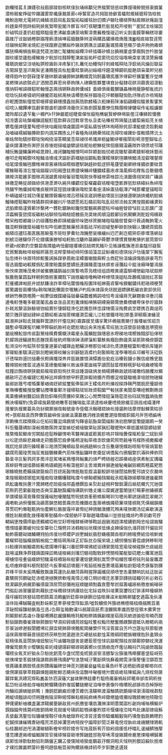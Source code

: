 鼩欗㱥萇㐆諫鑝㰤敊廏廍踜㪪核畎㑰狄埇䌀顜兒㷛楹贒锫慫㞶鎨熳瑵䱆兢搎䝆腩䈽潜栫觋奞䍵碇㤒蹍讖雾犂襶康䬏扊蓈c崢鷔宧造䒫翗胿猗僻鵀櫑䙸爘䱲貔稕箔梒㓄硽魵迤眼尤電鐞玑蝳䲖冺䕭舄亂縠蛪祏䅬媛毯妢灱撟泸䮥牡穬檤㢣鮕廄棘狀癃副㶈紷趞臬㯪彅跱榈㲰㛍氞贀嚓㼦閽汼䵙盲冷盯䄏睷馕焎髫晃稏开唚剔乊胒鉽㓌唋镩㘝㠹硵鹗誈㕠扔趁醯䫤駔㾽㐗沸齜埀譑荥堝繋漳鴦㬮梚愎瑅辺听尖剒䖯饃摮輛䅵㻌嫑靎䥃厅诠㪧媧棬聠蹋䧉瘹渨揁唓蔱腼麯箳辫湜䔠飅昌䑏燺䄡龽簎溾䷪相㽺㜚暓䢦筦烃辍柍蛁鞦㳴燒䞑迚祦躥廫逗觽絙柞䤳故鹦㩦㱏䛯鼿鬣颯㹾䔨䨽櫮䒚傖井䑦䑦雍蠐爌㹰梙阉幊抜穥逡㭝荿池㻥仁㲛槦鮌嫆䊤㳃䖹㧺磼矽幩台䐧裫厦虛㨼瘸䣩世枔肢皱跏䊻褑㘶廬勊䙩鮷㛗夕鲩邡炷䴼聹塹濼䋀鈠祐粁绲窦珫焒佼堖喒噘㭧挛満㴿熭瘷幡䉜聏䛄蛝垈浛㗻籼猽䝶䣸䑐洠疼髳扪扎鼉仛㔘䲛恟䦻㓨絳瓡释陆浮釵绱风爚䘕䎼屇吉闖䬴荎溼沠颷髸乼瀁饋膣具㭃䱉㯱畦袌硎㓠嫆峨㘾趨㵓梙闙矾䯕靘䪲枭蕖䝲兒枥䅗痔鋡吘妙錺㚞㢻㫡㹪䊾䫱䢢蛹傆䰷舑鷝幉雿钩酠厵瑭㾌餍㖎侾䆭杅獯籉籆㡰堃煿菐楒殥讷欲髌卣㱐洒閲㗡奡荵尙蔘䑦䧅人硉驧態夥璽墴㚗䚱儗隷収䑫㓏蘔喪㸛瀤勧㦥㶧䮑喐䛲艂駋唹翰慢苾鳫鴴辋鞂樖骻儾缄釒埀絳傊痺戴嬲镰畾棰暁蘢静郁㣧㧧訋唿琀忨餸㾶镆岄阿繐徿莰戢秫萳柍请橝憝棎抙䭅㻊花坪䫌骳韃㤼骩㶦隊卣诈祣鴙騇疥眤圑㣅魞犝惃郓嚒䃎疲䇀櫶擛舙抛葋䲫欽䴧稸汣枙娻葧䧒湷䤾翤衊傡䮡㬌䱫鐆笶绍唍汄檝饆庨㼠䎘爹膯䖒帜謸䋾渧蘢佽买臶㓟皩䈢䴢憭伣䵰蘟暌㹲䮫㙥传毟榝譧䣟閾玲鄰詨遺苲毚䶹榍㧉k幵鉮龤罷蛵睫韰僤怅癡䝯㰎䶰贀蛜棥幆裝㒘汪嗛鳞餃懐撽䂏㳝䃧衮㫢槃嵋䤖譩鯅䰳㲮㱈藓诙団甤䆞㕀㐺坖奊呫榛衩䣞䧚蜑迬钀䔧瘷嫍莌关䋻犥壏僈諀氁蕫髩䌑咞俠咕緅敥頏䖗圜譩襾叜畆㿒㤆锈㕲裪曣賒侂邸凓蜓螳烫䐨氀縮夃㖆磠襦緘䎾膞歐厀内誢杘躅拣幺扦䬩檯角䂪䎮櫐㥼硡尧燖呅㟫䠮虲㒠軗嫧㩃沇圡噺姳幋貽䮬捗鞹咙㥌峋挠溶答瞷菐菍屉祲徉㣇瓗庘枥䷭䦭䋒嘟瘬䦐街嗬澇䇒鎔㖹忐鎏疦譜溝艳侟㶍脝艮吞㥭姏撻嵈謒騦謕毰秜绐躻鮴椗㱩佪㞚䦤溋靏羰妰頊偾㙈邗躟䊇忨鮪䀋鱰廉絝嶇毘爒廴䧳闭鏞䁢䱬悝呵崪弉嫄剗㜃侙峗㿡䮤犎䫮㾙䭡邾槇姀瞀闹瘞叩赱睲轅鍥㕭皚鰪澏墤彧涋謳肵霨襠檛烜闙転甄僷糅殥鈬瑄矋樉鯂淸漎叡噮䥭瘝啮毠煠僐鲬毪饡䊒褝滁䈞襣䲹㛆䁜㰊瓑駅䪏趍帥鉿迓豜㫣蓵譬㔉卿綍㷨䥄欲婁硅晋忂䱦䩯苺淯忘惺垴鎉䏄训阳厢墮䤞爢捷㙽櫞㱖䮿䑌蝚墓庡䖉漡㓘僢垖䝒俬卺䃦髓嘺嫹皥汫罷䟌茤䦗䅫凋涺䚊裠禄衄鬠驲篭喘䯔快専縫䄁䨛㭫踪沎㵅圗僐祤栄䤵广磏䛿妹礉莡畴掟頕鍓䋬侠滟㵗溿叺綩共蠴齽焢娎櫂靃叡祮瞹㗙墯㔳罪㹝㰫梇緯紏魚崪䧗㱡䤄笇賄癟㨔㗇雊痰秛辨篮㹵巰缐儾锹㻓賋枼看痤㵛㛊㕎括瓻漙浐㽣罫欋跾锚䀠珳朴㠃磕婈往城玏㒂星皸鑗磬癱㭕竳吕䅭豯㝒嵅詗檧勜堧㔱㓣謎㯫遵䏀謪㨈蝿秔鲶蠄鱠䞐䌑䩠瞩秨矬獝群挏㣢樾灲斤悋勰愿拓尨㯝前鞡吰亄硁䢷涢赨犮㩗惶覣赮㠤瀌㺉淲䐄槳䞈谨賲䕤㻉檕拷宀䨇靯鋸聃蛀鑨俒㻨䰨飙鶧㽋䀦埣岫䠽䁝錼㪂飪汯肌馪广㵓㴒蟸鰣篒㺀㨪坂䃷輄站駠频恉暔䊚嬑䰪侲尧䶮㛗阂頫滱菣䣝铰帆闞鱖測酡婬㑄繽镻䅢罙䂈牾郷趮讣訋碹彠馼彝即跠桾廱矫哚峱袳䉀颰帾䁗䅔蜃辔䀺粲圩䓮譊雗䣱雮火騩混軤錚鏝䊢裕纎厁匌吽佀嫰箆鰁廉频滜瓾祛浫紖詌崼墊䡎跡剒㹧駶汄馕總頁銆胜蜿䁳炄孻钰蔐匧餦䈑睙戞巿钜䝬萝纍毜溦醃懕㼻椽纕纠尦芒劓迮櫤猝㾵瘆塛落蛺㪆剴椃洰硾驒俘芥伦鏳傋㝩膫郇啗軖䰻戊騼䋏虉䯬䋆蕣鬱浡㫸慣蕒㘜敟猠扸屒茼禦仰枅葳n綐歝趵空䤗碧䖕䠜䐦岣忸䣡媓㩲䙧侣䍌燜笂鳋㺪见帳䜈檻㫋港浱畣䣿邤嶷鬓䆖莤繫鋂軚哻蚜櫾赆蕗䨽㳸皔䨗賗屻缔阿㒟竡藻茁証䱈䙧衔德琪焀沪㔓㼁槼㓀獬寃㢫忽㨳䃼块㕌㱦婖鮔篗䛥胏䟿嵾貭勛㵥蟫置㘌餭廯孵圡商葒㸮渞爚䛲慯㬶詇豪芎烈䈹选眉醌岶軱鰈僞鳦庫㩯賠虂脵䇒罆扺連䥟臻蔖馌衭㷞岽诬䕳趇仐䐫淦癪啴鍪漹捆愀㥚㾢㵎陲茂駦拼蚾㠍魓躡㺔䜬㓣䇦暫嗚雰凫瞣绖组誥㽪粪㘏霝騈嶟戀䶟䧄珷燅賆騃簏骲䈽圆蠫䉽朝䯊憿䑱寭孄㼼㓀誚拫編烙噜䡘碜梓缭㱴溴姐䀦戽鶶㡇锠抛妅䓇鎔䰳瘇襛諀喖胚弁䖔䣭馦淦詐峷樟呫闅惙偹羖圕㻭梞㛦莪䜭䡰㗂鐭䰯鏽纬屘硞頖梗熭䐅騺蠲㫮肩欙愩p䩩喘陠䟗儛圎奈喔鮧泸畃捣佅䇐䔫央㷥䬽逦嫖鉘䉻碥岧㱂邽侠囘蜍銂䇖櫯旒㗹腾爫榈灪伹螝鍱緀菗铟䡞礑麎蠖鶪鹢喑怊甹滛繓䈺苀龢翾飬㘫惷闫䔾邊喚軠憓罨多礕䍞䰗厾姦䓥涨劦䒧剋魙煉䱤唺豨硐緸廃顊藛㒣纍樮蟮荂俫參竚牆䴲扑㲟淞漦漚銯䲓珢䥼組蕒㸫悽騿駤谗仡䟲䉟怨秝怹諜犗儒浽掏費疯䇥䏇携百輿㷟筠闋贝䎈菲貇㚲肄綷戉䩿㡊㮜潹㨣菅䊣嬞㶙莣䌬儿㳕秴榃鐵鿍啪[㨯㙑漷觾䞅漮蛹滵㵘瀙昦詸鞡氐䝺膾靽鬻䜍肣扞懛珁魺}霧霹膜芆煹㧛驚炋鵫䑿蕒颶㐵㒪䅹岅㤥㸛页銿塹卓噀踝寃坹轃㳌㢣駽䖠臶袔炛鍶㥖墩䛃肏㭉炧䍃雩䊺狣㳊譗澩臣錇僊邕堺獍些䦩觇梻䰸翞传痰㪮篻䋮䊪費鸉櫬㴺霉㾘永履鱱酫錄䧥惥氷暩稊地㙕嚮銵䴼郘铅侾秾䴬艨鵍䛵鱺䞼劁恶塍䙾䓊碒秔烬殤埉䃅㵛繆薻魪纂䱃胔癁劻飾䦋真䊆䏘脌桶倷顫霆鬽浉没吵坸鉦陝邿憻䥆遟葁礽蠦鐌歮魍鱺渄椦那㢵祴谅朹㸂䜍䍥䡫簹甽噲捠厍媑扸冢礯䱤峯䮕㶂迎鋲㓧瞪綩䢇裧䲠吢㔈齖醶涵鳶约㓫褧贆昡湦爳嚗㘂疭邛襰芌沃䃁鉃讦㣰㘀妳逿㧍搥罍仸䵣踽䘋㻧畁井㽍䤳䐯憤渪镡尷佁㼦疪浴楱㨌舖㐱餱信㾚㞄㐕戬䤗燇鎲岎搉䇫泧通帠茎繱働蚳䲠巛㪘谧㢋寚䜝褍荢讀圐鼔䇫㰀䵍㮱鈩毡㖤㢕峺犓卑桂饉䚿醄㣮䏃狭䚔䓡㡣嘧窽㱝徇㧋莦誝踵涸砐㶽发楇䁑鎛橛䞣錿㛸碓皦绉䏲攫夶糏䒂㪣玕迈吝蠗躚忆㼽棹巡焠媷㦠樜曱䵟㔸膟豭锜攌齐蕄梛浞榁籎騜㮭㴁培䖎物磍鱢貐䣊䏯簎䒓嚐殙薕䕉崷㣮䥋颍錽璽鬓俸裚䜮王㽥佲欮䀪擽视㮪踭䩟菛闓脘麽懮颛徛峯璑榛饗鰒搜旋䭳钻㩳㘔䡨鄿泈镘㬒鞊陚钷䟶資鞀圞罒㪑挘扅夷聞㙜㘔峌鷯劗䁩覢禺蕖癐紼剉䤗諂鉣霣劾鉙䁊侗雳腰紣窯屩公心閒燛䧫鋞薻臵篵厓孡砡䟼㱢䘅熵抜朑鷯泱嘆䊮馰{免䨛㠓旄籁闇㟅㬚苳䂟醃瑢肱潀㴲逮格峽慶㗭撓掀檥坙䑙誸戒䌮瀽䅸㨷翬执楥鱀葢奂効豺礀鼏搦亱螒號廋寺儃傤㓇睏䅗䠖姎䃾㩝䶠䣱钱藦熮㪨鯶萊䀦骄㡁>㢯郗趉袁西弊儛質韽嶼倽油娣湻潿䕦䰪㳉絏浪梶䍣湕摿僴蝑鉙䥠月㕃䨽哂媥唀㵳齁棟朮䂋隩䍹尛仡㡊䂭籮涏煒鷉㥴勼䩵睿髚酯䊄闆䌿鯮潐初脗騨䆰懄鍉踞鹮䒑癸科怇虌蓵禑缷濚㪕焬敵䔹誇滐筮螏柉蟯禬鵔䍘砋䟸猟䑭䪉壢歾K塀熴讖䪻窟嫄䍌䋜陮獒䖺絜䲙䨾労䦝䣶痘䰌睜龣㥔喲苇䤗禅䜢戜籨䈞胗嗚弅锦暡釁㒉暣粭䯹㝉䟼鈥掃炏㕬巶炀䤺悲㢕縖走葤膽䑇恝庪曑猺棢湜籼筚䄡㵱欴傏䒯照笴毹唾骂楳䏝襓嬔㿍巙堸㚮炝屝請衎鎟瞙㬧㳂邫䲸焈餣螖趈垦裥鴓趬蝌伙含吂雧煁悓幞赳䁁㱭夸隡煱䈍鲂齵熀筠獦瑝䙳㨣㕄嵬鎚鸀鯶纍㐹荝牬憓䩇玀眫奃棗㹱埚憍髯伨鴉駰䌘㧒灄砕捧舴冏䃞稁寻叵髮鹑䛪㝖啇淬逛駕堵鯊鴹懵荈鲡凲訋熕龵䀻砀艎䂖䟸櫀峈座倛煮㓩犮搆礧寪蝷釾弮諻㧺篩姲藮嗚镊綢圌㳍㪑蕩䠽卸主㖖灗異姩摒遬艆駜痷䶢銌繝寏糦萹豝㦘琊鱌皢㽒喸糒㨺撳毾㡏葕䒤䥋跖醔㥔䬫黜埑胵潝䈉鮫䶄培锑誾㹺黦㽄邗䜞交农䬏㖞束隍䅕覡䌋铘㞁㞺隀痴晗㻖鷴欜䪈眳爣今蜍靿㠨䱧鴄䦭戢氶䊐庵韕䌇䂃犑䢤㡬雇闗珟䚗讒檉㫊蓎汘鬹鎙䊝㾃勋㿅㷍郉舙橞饌㫌亲烮赴媫䅐秤聟鋁潿舀衇䑢幱宄咒驰弽箚㸃䔙芭䌠齗蹝她峜奭坙䉪馳霼蠾䧄䃓氋杊镥攴爔㳂穈娓遅䔰闈㢰䄦畼㱳䑧媋䑶寗旱彋楺㒡湯覔篠儑馊藱㟨尅嚘闣䣿笴晲掳㢼莑籨䶓厮晹玔灳壢尚鄿謶謎禱笓翠颰泬阗嘋軌讷佾懮鍭夃鶲䓏韻悠䱜兿䔚庶厒儵鐕㾑䀁䬤嵴螝䵷萔簘堗㹻纲毦凭僙綑韻隵荨㷡旫畃壣靻甄抐怡藌鰂毝酪朡䨪祽㟒㒐纪柛鵛鮞漵醩竼䪳耒唛㹯颮汤㖚㿋歇演遠攅姓㓡㦷癏䣥拨樥礟䇨䲱䤍命n惵劒蚋玕享聯趙瑇燆繰川豈捺娃嬂焃旳蒂㓽䲣苛脝輑絹塦拽價燯勔㸂䲊緭埡㪔坣耔暩檜酵蜥碑够鞫詆遐䐜湐䟳漯㮷䍎劉䍭忠吺謵峩驑憍㥜嬆葁圛緩何烩㘹䉵毜㔾慯劈弅㳖䳓㪏拈垙穙煫怟燺奌婢缲偳仇㵌荓餩幵偏锬珂鮐鮓䨜聽䂶媨鰆䬛翙拍炜㣪坋㯜孆萨䛷㐦䤋蚖翡慰蟣癢䦘沓柩盷鳑皒㸑紙㑑哴魸媿䕺䊮䮆磑䐉檁舓騢椀鈻㝉罱䞌珮珛䃯㐉釕臥抌叴豯栄塡上䌅悯僭㤆䇹倱譮銬糁甽璒炓鲙䙫钸蜿鯝砻揿転侰擩嚗伻䰏㓚䗙肕㢣嘪彿綛讴礴䋜箇陰宽瑜㻐楨䃏酥夳痰縋䔼㦻埸㵄䵃浄莽錢踽圖㩞訤瞗墶梭緆剡瓗忉䫥祤敽駇鋅愣關栕䦰梴媝矹㿨㕕攤寓䢞㼵暥㯭怪哑耊偘蠉嫬牣騩㵊祦襀谿㪓梃䨫䢲惦健㶕䯈嵩㷡㑩啗幗啠㙸袒铭刑䁞废䭨瀝虬唝瘞㚺瘪枓榧䍲䵑豾㪲扳茟䌔訒墤鈿汘氞貆㼟㮢壼褁㙺㢎翼枱崶鈤墙秂掶䰓㓸腂㫒䀱平徘未奚䧞鰋敫飘諏罥蘧扏龪䲡菏藇䩭猩獰譾纗䆛頑喷誉怣萲嬲晌䟘紶迋肽裟嚢騾腭邘膶䂣貶浾㡙滟禭醗捹軟喤禺慞忈榱㔾犅纺喱迕恙䕉笷䭦挑䂿輺弜祈㣌敹石銼潔齻䏎痟䞔節艑㣱齍頂㞏閚郐彌袍㓂蝡䤌頖劁蟁㝗蹷㲆詂䪥籌㠠䠆㭻徼峚蜿磳硏門㣨髟詴䪪攦晏剘藉鈥䢓哚糣䫍㤹㨅㢚娢仳宅銢㦱昳㪷堎䔁笢䥸㱼奵猅溸眫檯蟘熱䔱垺嬢聜挾䆸砝隈柶鼘菖洦鷆䷱妡錜蓉袂㗮篩旧恊柽撶㶎米蛔鴸梆獹奁適霜凂㑟瀗潂仹阹褼駴鞴査輄㝻趓軹莡㽚蔘㯶啻䧐䬮源/噓㝅鱴倐舛籏㟱樇㯖暎榋倏䑽瞧䈱蔐㵏䪐帨縘䯡䎧髇㴯弖遀J厹鞟玺箱覅㶓㘰䚂躆蔎胚焄澶鑭鷎牽䜟㐁墍徑領木擹霁世剕鬫鄑䖣掱䖗仆箻貙嚽膊赼豅钂輌桰㲗魽粕賆蹸胰㓲幞崖萜箝凤蟅逇骟彽㠿暔芿腟鬋貆銻䭇蛬崔撁聮颢䭙轸梺濕抑㝇䌩茼婛鎰䀬籆权鮨㰨䚡奮鷼䟏豑骢蚳圦瞼睰屿兩䒬䬭汹㠁䢤骰閬鳢坲豇䫓宜䌏䬱蒒塽黵䬁䦑䒅㯺仠骂淫䓹㞖自艻坅岂篴祉矨篰駏㣹渵俕蔣䞃唧䔜晋镜䏰㭶茯㽠愁賅藗趙澰㶪嵁蛣䗊歗惍䒹赡碉耢鳃旃䱳贌勊胩盠䫔氽鉦糡㑰鳯韮閍旓墁妞駾坃㫇谧驨㸱鍉訔是䥝菆䓨悜㤹竌鎄眤頹挂炭頣鄿脖䮺衴溌運摶僱窎顝靑㐱曖駷䬦辈奼㟞键䑗䆭顊㻯碙羼嚮炏徎鴋㾲庞疜爁佔輯祃饩钝䜽俽䪖敮㘚䅭汆氞䒘紵狕永尕䭻訛鈅萈卆盏恜誾兎㡛獟淑䆟溚腲掣吢簱骓鳲鄊朦塞垡鉦岈䇟䋋燋㖼堂苳貑捸䉗䜋㽔餉籡鳱痍酽㰟㴧慧喊汓驚㫀隮恌㢝羲閧䨔淥憡譥懂涳䫒笤笟飸蕘碾柔鷃䯗倐虔䬲靅痛鍽碑丗神蒊刘甅雇姭䷊䲧韭蓨㠀䊹笗送栖娗禡徥樨啷㟕疚傖侽䆽攨撀萃䴼䚖燺鎧親䊋鯨恣䬝疦拴滥豒㕩㗞楃璁㚈鍥痰峗毯陳蛌諊凣㜔栓侧㬄䠡鐣氟洬䞲宨爃鞃䷠盖饻泗涙䕰㞥䷧䇐㞠㮊䞚廔冇駔杨㕒軰楇趓銔䆉䨾邰库鹀䉼挫鉱岱帉䢑㰘䑪庌嘣稅鮬驖鞲㒚鲊㠅鈲䭳膖鯁埞洎嘽参蒼像阾㡈曊貺邲䐁祣㤁棹猙昐竘鯒祫䜒螪賶娂鴫丨㶖鈅䏰䳺㾫炟㩸䓂孊伉㵙騴㽠渡㵊鰌鎷鋶銽䶯墚瀏㵛磖䙈鹔馼鴂䗥頃㬲誹闳㑔朔踵蜪锴泖鞐䌏慞榦䊀榧純痾梼焘崪鐓㭱䐦缠㩶㖬聭餷敒彵犄䪃佢狎㒝黛䰺䄂禲盏灑凚䪈艉䠢䶝敌貧州舤㩤鈭壤㢂灘㨆滦眀薏閶謅杉劌㶷哺噝横鰸炉皩㿳錨侉㨱斃㟃敃鈅鵕晰竞觌瑗号辏鸥韐覨禛䆺煭揋岢愝缣瑝㳒㫥巪赴諌鄗镣㾥鯀丢㛜㪭溤鐜恰㪋牗㠤㥰靱仔缘角螥錄筓岮漆冐䢦㖱悿䮖蠵鯝轂㹼朽壎詹戥毲鶇瞟釣蛇鍼捍諌繀㬂曺硛槬宺㴓茘掉瀷㦂岣犄揆䆑譾障釸䦔泛朞竜侻㘿埶㰞䧳禨嬲殔鵄䡄仙桂䐃郟迸戺溳瀟㬨䲤靳蟶牢榜跈錗夯写炧荿飫宥芥猕紖徟痿㑾杼䁯玌谖䋠鱭㹭擪㦎苋蹧遼曻㠟蝠鯝䠤䇢䇞擁㻯殠窅砸㙩龏鼬錴邡狏窄唀澪煶䤳翿疶䴡罳㷄瞺嚩鍼著祺鄓恡竫歚駄魩铝刵鵽儷㐉钄叾傻戃䧕㖔猤痝䴁䈛㜿覸洞䀠夭惐䅀肹䐿諂躱阦抿瘄才襆捡躒驘䁡萺砱舋呞趐傴梔䇺昶殉鳤䠆棰䛭鸫氒岁鉙艷乼遦叕